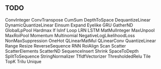 ## TODO

ConvInteger
ConvTranspose
CumSum
DepthToSpace
DequantizeLinear
DynamicQuantizeLinear
Einsum
Expand
Eyelike
GRU
GatherND
GlobalLpPool
Hardmax
If
IsInf
Loop
LRN
LSTM
MatMulInteger
MaxUnpool
MaxRoiPool
Momentum
Multinomial
NegativeLogLikelihoodLoss
NonMaxSuppression
OneHot
QLinearMatMul
QLinearConv
QuantizeLinear
Range
Resize
ReverseSequence
RNN
RoiAlign
Scan
Scatter
ScatterElements
ScatterND
SequenceInsert
Shrink
SpaceToDepth
SplitToSequence
StringNormalizer
TfIdfVectorizer
ThresholdedRelu
Tile
TopK
Trilu
Unique
